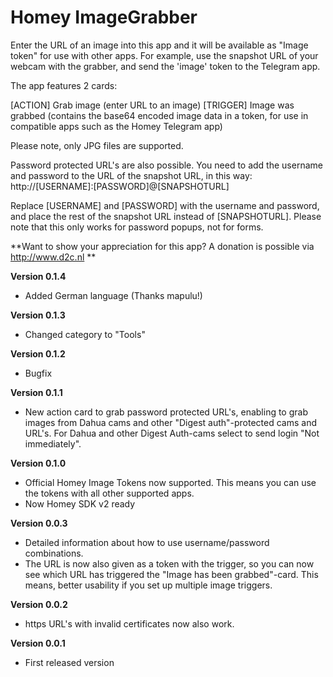 # Homey ImageGrabber 

Enter the URL of an image into this app and it will be available as "Image token" for use with other apps. For example, use the snapshot URL of your webcam with the grabber, and send the 'image' token to the Telegram app.

The app features 2 cards:

[ACTION] Grab image (enter URL to an image)
[TRIGGER] Image was grabbed (contains the base64 encoded image data in a token, for use in compatible apps such as the Homey Telegram app)

Please note, only JPG files are supported.

Password protected URL's are also possible. You need to add the username and password to the URL of the snapshot URL, in this way:
http://[USERNAME]:[PASSWORD]@[SNAPSHOTURL]

Replace [USERNAME] and [PASSWORD] with the username and password, and place the rest of the snapshot URL instead of [SNAPSHOTURL]. Please note that this only works for password popups, not for forms.

**Want to show your appreciation for this app? A donation is possible via http://www.d2c.nl **

**Version 0.1.4**
- Added German language (Thanks mapulu!)

**Version 0.1.3**
- Changed category to "Tools"

**Version 0.1.2**
- Bugfix

**Version 0.1.1**
- New action card to grab password protected URL's, enabling to grab images from Dahua cams and other "Digest auth"-protected cams and URL's. For Dahua and other Digest Auth-cams select to send login "Not immediately".

**Version 0.1.0**
- Official Homey Image Tokens now supported. This means you can use the tokens with all other supported apps.
- Now Homey SDK v2 ready

**Version 0.0.3**
- Detailed information about how to use username/password combinations.
- The URL is now also given as a token with the trigger, so you can now see which URL has triggered the "Image has been grabbed"-card. This means, better usability if you set up multiple image triggers.

**Version 0.0.2**
- https URL's with invalid certificates now also work.

**Version 0.0.1**
- First released version
